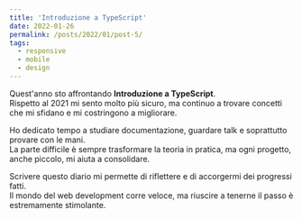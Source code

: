 ```yaml
---
title: 'Introduzione a TypeScript'
date: 2022-01-26
permalink: /posts/2022/01/post-5/
tags:
  - responsive
  - mobile
  - design
---
```


Quest'anno sto affrontando **Introduzione a TypeScript**.  
Rispetto al 2021 mi sento molto più sicuro, ma continuo a trovare concetti che mi sfidano e mi costringono a migliorare.

Ho dedicato tempo a studiare documentazione, guardare talk e soprattutto provare con le mani.  
La parte difficile è sempre trasformare la teoria in pratica, ma ogni progetto, anche piccolo, mi aiuta a consolidare.

Scrivere questo diario mi permette di riflettere e di accorgermi dei progressi fatti.  
Il mondo del web development corre veloce, ma riuscire a tenerne il passo è estremamente stimolante.

